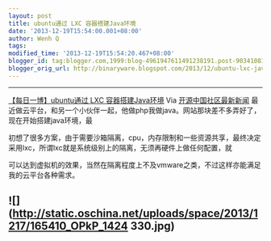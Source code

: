 ```yaml
---
layout: post
title: ubuntu通过 LXC 容器搭建Java环境
date: '2013-12-19T15:54:00.001+08:00'
author: Wenh Q
tags:
modified_time: '2013-12-19T15:54:20.467+08:00'
blogger_id: tag:blogger.com,1999:blog-4961947611491238191.post-9034108143106024123
blogger_orig_url: http://binaryware.blogspot.com/2013/12/ubuntu-lxc-java.html
---
```

  ------------------------------------------------------------------------
  [【每日一博】ubuntu通过 LXC
  容器搭建Java环境](http://my.oschina.net/voyage1314/blog/185342)
  Via [开源中国社区最新新闻](http://www.oschina.net/?from=rss)
  最近做云平台，和另一个小伙伴一起，他做php我做java。网站那块差不多弄好了，现在开始搭建java环境，最

  初想了很多方案，由于需要沙箱隔离，cpu，内存限制和一些资源共享，最终决定采用lxc，所谓lxc就是系统级别上的隔离，无须再硬件上做任何配置，就

  可以达到虚拟机的效果，当然在隔离程度上不及vmware之类，不过这样亦能满足我的云平台各种需求。

  **![](http://static.oschina.net/uploads/space/2013/1217/165410_OPkP_1424
  330.jpg)**
  ------------------------------------------------------------------------
